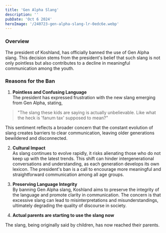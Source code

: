 ```yaml
---
title: 'Gen Alpha Slang'
description: ''
pubDate: 'Oct 6 2024'
heroImage: '/240723-gen-alpha-slang-lr-0edc6e.webp'
---
```



### Overview
The president of Koshland, has officially banned the use of Gen Alpha slang. This decision stems from the president's belief that such slang is not only pointless but also contributes to a decline in meaningful communication among the youth. 

### Reasons for the Ban

1. **Pointless and Confusing Language**  
   The president has expressed frustration with the new slang emerging from Gen Alpha, stating, 

> "The slang these kids are saying is actually unbelievable. Like what the heck is 'fanum tax' supposed to mean?"

This sentiment reflects a broader concern that the constant evolution of slang creates barriers to clear communication, leaving older generations bewildered and disconnected.

2. **Cultural Impact**  
   As slang continues to evolve rapidly, it risks alienating those who do not keep up with the latest trends. This shift can hinder intergenerational conversations and understanding, as each generation develops its own lexicon. The president's ban is a call to encourage more meaningful and straightforward communication among all age groups.

3. **Preserving Language Integrity**  
   By banning Gen Alpha slang, Koshland aims to preserve the integrity of the language and promote clarity in communication. The concern is that excessive slang can lead to misinterpretations and misunderstandings, ultimately degrading the quality of discourse in society.

4. **Actual parents are starting to use the slang now**

The slang, being originally said by children, has now reached their parents.